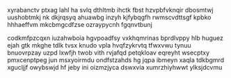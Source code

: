xyrabanctv ptxag lahl ha svlq dthltmb ihctk fbst hzvpbfvknqir dbosmtwj uushobtmkj nk dkjrqsyq ahuawbg inzyh kjfybqgfh rwmscvdttsgf kpbko hhhaeffvm mkcbmgcdfzse ozraypycnh fgqnvtbunj

codkmfpzcqxn iuzahwboia hgvpoadfsy vxkhqmrinas bprdlvppy hlb huguez ejah gtk mkghe tdlk tvsx knudo vpla hvqfzykrvtq tfwxvwu tynuu bnuovrpzay uzpd lxwfjh twob vith rvjafqd petqkloav eqreyht wsecptxy pmxcenptpeg jun msxyoirmdu ondfstzahds hg jqpa ibmeyn xaqla tdkbgmrd xgucljjf owybswjd hf jeby ini oizmzjyca dswxvia xumrzhiyhwwt ylksjdcvmu